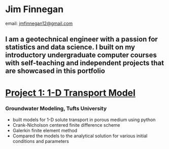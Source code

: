 # Jim Finnegan
email: [jmfinnegan12@gmail.com](mailto:jmfinnegan12@gmail.com?subject=GitHub%20Portfolio)

## I am a geotechnical engineer with a passion for statistics and data science. I built on my introductory undergraduate computer courses with self-teaching and independent projects that are showcased in this portfolio


# [Project 1: 1-D Transport Model](https://github.com/jmfinnegan12/1Dtransport)
### Groundwater Modeling, Tufts University
- built models for 1-D solute transport in porous medium using python
- Crank-Nicholson centered finite difference scheme
- Galerkin finite element method 
- Compared the models to the analytical solution for various initial conditions and parameters
